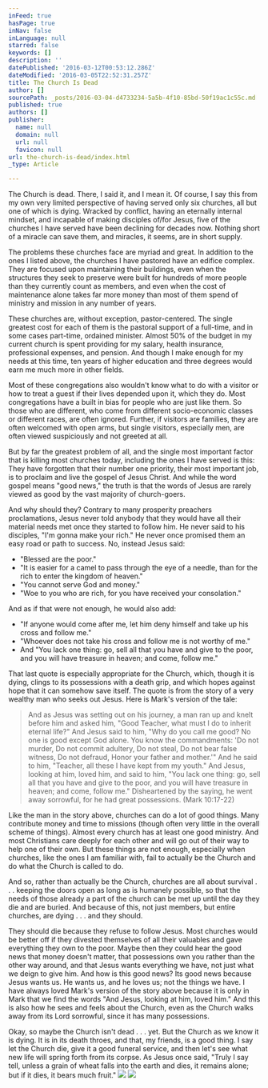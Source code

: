 ```yaml
---
inFeed: true
hasPage: true
inNav: false
inLanguage: null
starred: false
keywords: []
description: ''
datePublished: '2016-03-12T00:53:12.286Z'
dateModified: '2016-03-05T22:52:31.257Z'
title: The Church Is Dead
author: []
sourcePath: _posts/2016-03-04-d4733234-5a5b-4f10-85bd-50f19ac1c55c.md
published: true
authors: []
publisher:
  name: null
  domain: null
  url: null
  favicon: null
url: the-church-is-dead/index.html
_type: Article

---
```

The Church is dead.  There, I said it, and I mean it.  Of course, I say this from my own very limited perspective of having served only six churches, all but one of which is dying.  Wracked by conflict, having an eternally internal mindset, and incapable of making disciples of/for Jesus, five of the churches I have served have been declining for decades now.  Nothing short of a miracle can save them, and miracles, it seems, are in short supply.

The problems these churches face are myriad and great.  In addition to the ones I listed above, the churches I have pastored have an edifice complex.  They are focused upon maintaining their buildings, even when the structures they seek to preserve were built for hundreds of more people than they currently count as members, and even when the cost of maintenance alone takes far more money than most of them spend of ministry and mission in any number of years.

These churches are, without exception, pastor-centered.  The single greatest cost for each of them is the pastoral support of a full-time, and in some cases part-time, ordained minister.  Almost 50% of the budget in my current church is spent providing for my salary, health insurance, professional expenses, and pension.  And though I make enough for my needs at this time, ten years of higher education and three degrees would earn me much more in other fields.

Most of these congregations also wouldn't know what to do with a visitor or how to treat a guest if their lives depended upon it, which they do.  Most congregations have a built in bias for people who are just like them.  So those who are different, who come from different socio-economic classes or different races, are often ignored.  Further, if visitors are families, they are often welcomed with open arms, but single visitors, especially men, are often viewed suspiciously and not greeted at all.

But by far the greatest problem of all, and the single most important factor that is killing most churches today, including the ones I have served is this: They have forgotten that their number one priority, their most important job, is to proclaim and live the gospel of Jesus Christ.  And while the word gospel means "good news," the truth is that the words of Jesus are rarely viewed as good by the vast majority of church-goers.

And why should they?  Contrary to many prosperity preachers proclamations, Jesus never told anybody that they would have all their material needs met once they started to follow him.  He never said to his disciples, "I'm gonna make your rich."  He never once promised them an easy road or path to success.  No, instead Jesus said:

* "Blessed are the poor."
* "It is easier for a camel to pass through the eye of a needle, than for the rich to enter the kingdom of heaven."
* "You cannot serve God and money."
* "Woe to you who are rich, for you have received your consolation."

And as if that were not enough, he would also add:

* "If anyone would come after me, let him deny himself and take up his cross and follow me."
* "Whoever does not take his cross and follow me is not worthy of me."
* And "You lack one thing: go, sell all that you have and give to the poor, and you will have treasure in heaven; and come, follow me."

That last quote is especially appropriate for the Church, which, though it is dying, clings to its possessions with a death grip, and which hopes against hope that it can somehow save itself.  The quote is from the story of a very wealthy man who seeks out Jesus.  Here is Mark's version of the tale:

> And as Jesus was setting out on his journey, a man ran up and knelt before him and asked him, "Good Teacher, what must I do to inherit eternal life?" And Jesus said to him, "Why do you call me good? No one is good except God alone. You know the commandments: 'Do not murder, Do not commit adultery, Do not steal, Do not bear false witness, Do not defraud, Honor your father and mother.'" And he said to him, "Teacher, all these I have kept from my youth." And Jesus, looking at him, loved him, and said to him, "You lack one thing: go, sell all that you have and give to the poor, and you will have treasure in heaven; and come, follow me." Disheartened by the saying, he went away sorrowful, for he had great possessions. (Mark 10:17-22)

Like the man in the story above, churches can do a lot of good things.  Many contribute money and time to missions (though often very little in the overall scheme of things).  Almost every church has at least one good ministry. And most Christians care deeply for each other and will go out of their way to help one of their own.  But these things are not enough, especially when churches, like the ones I am familiar with, fail to actually be the Church and do what the Church is called to do.

And so, rather than actually be the Church, churches are all about survival . . . keeping the doors open as long as is humanely possible, so that the needs of those already a part of the church can be met up until the day they die and are buried.  And because of this, not just members, but entire churches, are dying . . . and they should.

They should die because they refuse to follow Jesus.  Most churches would be better off if they divested themselves of all their valuables and gave everything they own to the poor.  Maybe then they could hear the good news that money doesn't matter, that possessions own you rather than the other way around, and that Jesus wants everything we have, not just what we deign to give him.   And how is this good news?  Its good news because Jesus wants us.  He wants us, and he loves us; not the things we have.  I have always loved Mark's version of the story above because it is only in Mark that we find the words "And Jesus, looking at him, loved him."  And this is also how he sees and feels about the Church, even as the Church walks away from its Lord sorrowful, since it has many possessions.

Okay, so maybe the Church isn't dead . . . yet.  But the Church as we know it is dying.  It is in its death throes, and that, my friends, is a good thing. I say let the Church die, give it a good funeral service, and then let's see what new life will spring forth from its corpse.  As Jesus once said, "Truly I say tell, unless a grain of wheat falls into the earth and dies, it remains alone; but if it dies, it bears much fruit."
![](https://the-grid-user-content.s3-us-west-2.amazonaws.com/5f22f5ec-2663-4efb-aef2-b1de6f5c45f1.jpg)
![](https://the-grid-user-content.s3-us-west-2.amazonaws.com/134b1975-d9d3-4e22-8f41-ffb941fdc902.jpg)